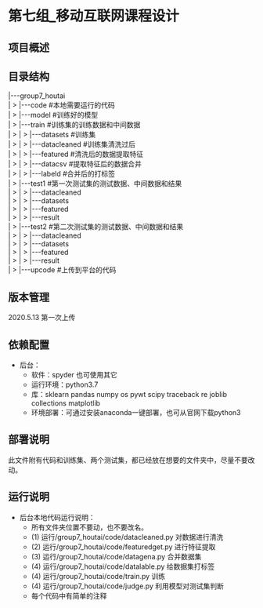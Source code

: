 第七组_移动互联网课程设计
===
## 项目概述
## 目录结构
|---group7_houtai<br>
| > |---code                     #本地需要运行的代码<br>
| > |---model                   #训练好的模型<br>
| > |---train	       #训练集的训练数据和中间数据<br>
| > | > |---datasets          #训练集<br>
| > | > |---datacleaned    #训练集清洗过后<br>
| > | > |---featured         #清洗后的数据提取特征<br>
| > | > |---datacsv           #提取特征后的数据合并<br>
| > | > |---labeld             #合并后的打标签<br>
| > |---test1	       #第一次测试集的测试数据、中间数据和结果<br>
| > | > |---datacleaned<br>
| > | > |---datasets<br>
| > | > |---featured<br>
| > | > |---result<br>
| > |---test2	       #第二次测试集的测试数据、中间数据和结果<br>
| > | > |---datacleaned<br>
| > | > |---datasets<br>
| > | > |---featured<br>
| > | > |---result<br>
| > |---upcode	       #上传到平台的代码<br>

## 版本管理<br>
2020.5.13 第一次上传<br>

## 依赖配置<br>
* 后台：
	* 软件：spyder  也可使用其它<br>
	* 运行环境：python3.7<br>
	* 库：sklearn pandas numpy os pywt scipy traceback re joblib collections 		matplotlib<br>
	* 环境部署：可通过安装anaconda一键部署，也可从官网下载python3<br>

## 部署说明
此文件附有代码和训练集、两个测试集，都已经放在想要的文件夹中，尽量不要改动。
## 运行说明
* 后台本地代码运行说明：<br>
	* 所有文件夹位置不要动，也不要改名。<br>
	* (1)   运行/group7_houtai/code/datacleaned.py  对数据进行清洗<br>
	* (2)   运行/group7_houtai/code/featuredget.py  进行特征提取<br>
	* (3)   运行/group7_houtai/code/datagena.py  合并数据集<br>
	* (4)   运行/group7_houtai/code/datalable.py  给数据集打标签<br>
	* (4)   运行/group7_houtai/code/train.py         训练<br>
	* (4)   运行/group7_houtai/code/judge.py       利用模型对测试集判断
	* 每个代码中有简单的注释<br>
